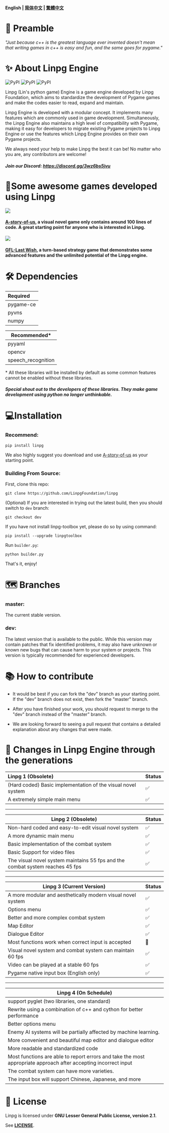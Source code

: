 #### English | [简体中文](https://github.com/LinpgFoundation/linpg/blob/master/README_SimplifiedChinese.md) | [繁體中文](https://github.com/LinpgFoundation/linpg/blob/master/README_TraditionalChinese.md)

# :speech_balloon: Preamble

###### *"Just because c++ is the greatest language ever invented doesn't mean that writing games in c++ is easy and fun, and the same goes for pygame."*



# :sparkles: About Linpg Engine

![PyPI](https://img.shields.io/pypi/pyversions/linpg?style=for-the-badge&logo=pypi) ![PyPI](https://img.shields.io/pypi/v/linpg?style=for-the-badge&logo=pypi) ![PyPI](https://img.shields.io/pypi/dm/linpg?style=for-the-badge&logo=pypi)

Linpg (Lin's python game) Engine is a game engine developed by Linpg Foundation, which aims to standardize the development of Pygame games and make the codes easier to read, expand and maintain.

Linpg Engine is developed with a modular concept. It implements many features which are commonly used in game development. Simultaneously, the Linpg Engine also maintains a high level of compatibility with Pygame, making it easy for developers to migrate existing Pygame projects to Linpg Engine or use the features which Linpg Engine provides on their own Pygame projects.

We always need your help to make Linpg the best it can be! No matter who you are, any contributors are welcome!

##### Join our Discord: https://discord.gg/3wz6bs5jvu



# :crystal_ball:Some awesome games developed using Linpg

![](https://github.com/LinpgFoundation/A-story-of-us/raw/master/Assets/image/screenshot/dialog.png)

#### [A-story-of-us](https://github.com/LinpgFoundation/A-story-of-us), a visual novel game only contains around 100 lines of code. A great starting point for anyone who is interested in Linpg.

![](https://github.com/TigeiaWorkshop/GFL-LastWish/raw/master/Assets/image/screenshot/battle.png)

#### [GFL-Last Wish](https://github.com/TigeiaWorkshop/GFL-LastWish ), a turn-based strategy game that demonstrates some advanced features and the unlimited potential of the Linpg engine.



# :hammer_and_wrench: Dependencies

| Required |
| :---------- |
| pygame-ce   |
| pyvns       |
| numpy       |

| Recommended*       |
| ------------------ |
| pyyaml             |
| opencv             |
| speech_recognition |

\* All these libraries will be installed by default as some common features cannot be enabled without these libraries.

##### Special shout out to the developers of these libraries. They make game development using python no longer unthinkable.



# :computer:Installation

### Recommend:

```
pip install linpg
```

We also highly suggest you download and use [A-story-of-us](https://github.com/LinpgFoundation/A-story-of-us) as your starting point.

### Building From Source:

First, clone this repo:

```
git clone https://github.com/LinpgFoundation/linpg
```

(Optional) If you are interested in trying out the latest build, then you should switch to `dev` branch:

```
git checkout dev
```

If you have not install linpg-toolbox yet, please do so by using command:

```
pip install --upgrade linpgtoolbox
```

Run `builder.py`:

```
python builder.py
```

That's it, enjoy!


# :world_map: Branches

### master:

The current stable version. 

### dev:

The latest version that is available to the public. While this version may contain patches that fix identified problems, it may also have unknown or known new bugs that can cause harm to your system or projects. This version is typically recommended for experienced developers.



# :books: How to contribute

- It would be best if you can fork the "dev" branch as your starting point. If the "dev" branch does not exist, then fork the "master" branch.

- After you have finished your work, you should request to merge to the "dev" branch instead of the "master" branch.

- We are looking forward to seeing a pull request that contains a detailed explanation about any changes that were made.




# :construction: Changes in Linpg Engine through the generations

| Linpg 1 (Obsolete)                                           | Status             |
| :----------------------------------------------------------- | ------------------ |
| (Hard coded) Basic implementation of the visual novel system | :white_check_mark: |
| A extremely simple main menu                                 | :white_check_mark: |

------

| Linpg 2 (Obsolete) |Status|
| ------------------------------------------------------------ | ------------------ |
| Non-hard coded and easy-to-edit visual novel system          | :white_check_mark: |
| A more dynamic main menu                                     | :white_check_mark: |
| Basic implementation of the combat system                    | :white_check_mark: |
| Basic Support for video files                                | :white_check_mark: |
| The visual novel system maintains 55 fps and the combat system reaches 45 fps | :white_check_mark: |

------

| Linpg 3 (Current Version) |Status|
| ----------------------------------------------------------- | ------------------ |
| A more modular and aesthetically modern visual novel system | :white_check_mark: |
| Options menu                                                | :white_check_mark: |
| Better and more complex combat system                       | :white_check_mark: |
| Map Editor                                                  | :white_check_mark: |
| Dialogue Editor                                             | :white_check_mark: |
| Most functions work when correct input is accepted          | :hammer:         |
| Visual novel system and combat system can maintain 60 fps   | :white_check_mark: |
| Video can be played at a stable 60 fps                      | :white_check_mark: |
| Pygame native input box (English only)                      | :white_check_mark: |

------

| Linpg 4 (On Schedule) |
| ------------------------------------------------------------ |
| support pyglet (two libraries, one standard)                |
| Rewrite using a combination of c++ and cython for better performance |
| Better options menu                                          |
| Enemy AI systems will be partially affected by machine learning. |
| More convenient and beautiful map editor and dialogue editor |
| More readable and standardized code                          |
| Most functions are able to report errors and take the most appropriate approach after accepting incorrect input |
| The combat system can have more varieties.                   |
| The input box will support Chinese, Japanese, and more       |




# :memo: License

Linpg is licensed under **GNU Lesser General Public License, version 2.1**.

See **[LICENSE](https://github.com/LinpgFoundation/linpg/blob/master/LICENSE)**.
